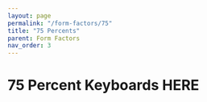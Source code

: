 ```yaml
---
layout: page
permalink: "/form-factors/75"
title: "75 Percents"
parent: Form Factors
nav_order: 3
---
```

# 75 Percent Keyboards HERE
